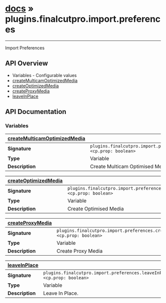 # [docs](index.md) » plugins.finalcutpro.import.preferences
---

Import Preferences

## API Overview
* Variables - Configurable values
 * [createMulticamOptimizedMedia](#createMulticamOptimizedMedia)
 * [createOptimizedMedia](#createOptimizedMedia)
 * [createProxyMedia](#createProxyMedia)
 * [leaveInPlace](#leaveInPlace)

## API Documentation

### Variables

| [createMulticamOptimizedMedia](#createMulticamOptimizedMedia)         |                                                                                     |
| --------------------------------------------|-------------------------------------------------------------------------------------|
| **Signature**                               | `plugins.finalcutpro.import.preferences.createMulticamOptimizedMedia <cp.prop: boolean>`                                                                    |
| **Type**                                    | Variable                                                                     |
| **Description**                             | Create Multicam Optimised Media                                                                     |

| [createOptimizedMedia](#createOptimizedMedia)         |                                                                                     |
| --------------------------------------------|-------------------------------------------------------------------------------------|
| **Signature**                               | `plugins.finalcutpro.import.preferences.createOptimizedMedia <cp.prop: boolean>`                                                                    |
| **Type**                                    | Variable                                                                     |
| **Description**                             | Create Optimised Media                                                                     |

| [createProxyMedia](#createProxyMedia)         |                                                                                     |
| --------------------------------------------|-------------------------------------------------------------------------------------|
| **Signature**                               | `plugins.finalcutpro.import.preferences.createProxyMedia <cp.prop: boolean>`                                                                    |
| **Type**                                    | Variable                                                                     |
| **Description**                             | Create Proxy Media                                                                     |

| [leaveInPlace](#leaveInPlace)         |                                                                                     |
| --------------------------------------------|-------------------------------------------------------------------------------------|
| **Signature**                               | `plugins.finalcutpro.import.preferences.leaveInPlace <cp.prop: boolean>`                                                                    |
| **Type**                                    | Variable                                                                     |
| **Description**                             | Leave In Place.                                                                     |

